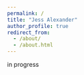 ```yaml
---
permalink: /
title: "Jess Alexander"
author_profile: true
redirect_from: 
  - /about/
  - /about.html
---
```


in progress
